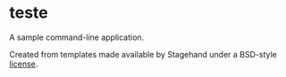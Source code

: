 # teste

A sample command-line application.

Created from templates made available by Stagehand under a BSD-style
[license](https://github.com/dart-lang/stagehand/blob/master/LICENSE).
